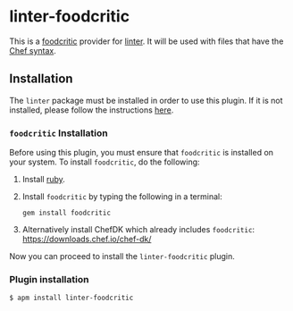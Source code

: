 # linter-foodcritic

This is a [foodcritic](http://www.foodcritic.io/) provider for
[linter][linter]. It will be used with files
that have the [Chef syntax](https://atom.io/packages/language-chef).

## Installation

The `linter` package must be installed in order to use this plugin. If it
is not installed, please follow the instructions [here][linter].

### `foodcritic` Installation

Before using this plugin, you must ensure that `foodcritic` is installed on
your system. To install `foodcritic`, do the following:

1.  Install [ruby](https://www.ruby-lang.org/).

2.  Install `foodcritic` by typing the following in a terminal:

    ```ShellSession
    gem install foodcritic
    ```

3.  Alternatively install ChefDK which already includes `foodcritic`:
    <https://downloads.chef.io/chef-dk/>

Now you can proceed to install the `linter-foodcritic` plugin.

### Plugin installation

```ShellSession
$ apm install linter-foodcritic
```

[linter]: https://github.com/atom-community/linter "Linter"
